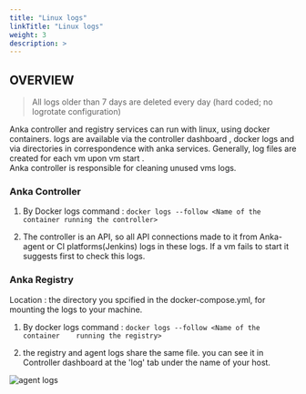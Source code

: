 ```yaml
---
title: "Linux logs"
linkTitle: "Linux logs"
weight: 3
description: >
---
```



## OVERVIEW

> All logs older than 7 days are deleted every day (hard coded; no logrotate configuration)

Anka controller and registry services can run with linux, using docker containers. logs are available via the controller dashboard , docker logs and via directories in correspondence with anka services. Generally, log files are created for each vm upon vm start .   
Anka controller is responsible for cleaning unused vms logs. 

### Anka Controller 

1. By Docker logs command : `docker logs --follow <Name of the container running the controller> ` 
 
2. The controller is an API, so all API connections made to it from Anka-agent or CI platforms(Jenkins) logs  in these logs. If a vm fails to start it suggests first to check this logs.

### Anka Registry

Location : the directory you spcified in the docker-compose.yml, for mounting the logs to your machine. 

1. By docker logs command : `docker logs --follow <Name of the container    running the registry> `

2. the registry and agent logs share the same file. you can see it in Controller dashboard at the 'log' tab under the name of your host.

![agent logs](/images/anka-build/logs/dashboardlogs.png)